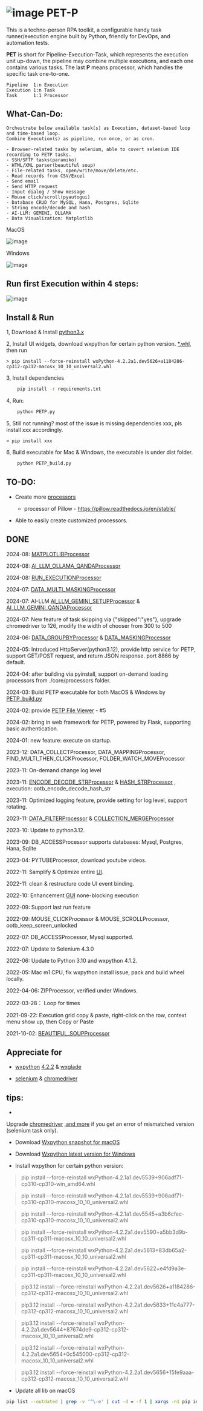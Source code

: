 # ![image](./image/petp_small.png) PET-P

This is a techno-person RPA toolkit, a configurable handy task runner/execution engine built by Python, friendly for
DevOps, and automation tests.

**PET** is short for Pipeline-Execution-Task, which represents the execution unit up-down, the pipeline may combine
multiple
executions,
and each one contains various tasks. The last **P** means processor, which handles the specific task one-to-one.

    Pipeline  1:n Execution
    Execution 1:n Task
    Task      1:1 Processor

## What-Can-Do:

    Orchestrate below available task(s) as Execution, dataset-based loop and time-based loop. 
    Combine Execution(s) as pipeline, run once, or as cron.

    - Browser-related tasks by selenium, able to covert selenium IDE recording to PETP tasks.
    - SSH/SFTP tasks(paramiko)
    - HTML/XML parser(beautiful soup)
    - File-related tasks, open/write/move/delete/etc.
    - Read records from CSV/Excel
    - Send email
    - Send HTTP request
    - Input dialog / Show message
    - Mouse click/scroll(pyautogui)
    - Database CRUD for MySQL, Hana, Postgres, Sqlite
    - String encode/decode and hash
    - AI-LLM: GEMINI, OLLAMA
    - Data Visualization: Matplotlib

MacOS

![image](https://raw.githubusercontent.com/lorisunjunbin/petp/master/image/PETP_overview.png)

Windows

![image](https://raw.githubusercontent.com/lorisunjunbin/petp/master/image/PETP_overview_windows.png)

## Run first Execution within 4 steps:

![image](https://raw.githubusercontent.com/lorisunjunbin/petp/master/image/user_manual.png)

## Install & Run

1, Download & Install [python3.x](https://www.python.org/downloads/)

2, Install UI widgets, download wxpython for certain python
version. [*.whl](https://wxpython.org/Phoenix/snapshot-builds/), then run

    > pip install --force-reinstall wxPython-4.2.2a1.dev5626+a1184286-cp312-cp312-macosx_10_10_universal2.whl

3, Install dependencies

```bash
    pip install -r requirements.txt
```

4, Run:

```bash
    python PETP.py
```

5, Still not running? most of the issue is missing dependencies xxx, pls install xxx accordingly.

    > pip install xxx

6, Build executable for Mac & Windows, the executable is under dist folder.

```bash
    python PETP_build.py
```

## TO-DO:

- Create more [processors](./core/processors)
    - processor of Pillow - https://pillow.readthedocs.io/en/stable/

- Able to easily create customized processors.

## DONE

2024-08: [MATPLOTLIBProcessor](./core/processors/MATPLOTLIBProcessor.py)

2024-08: [AI_LLM_OLLAMA_QANDAProcessor](./core/processors/AI_LLM_OLLAMA_QANDAProcessor.py)

2024-08: [RUN_EXECUTIONProcessor](./core/processors/RUN_EXECUTIONProcessor.py)

2024-07: [DATA_MULTI_MASKINGProcessor](./core/processors/DATA_MULTI_MASKINGProcessor.py)

2024-07:
AI-LLM [AI_LLM_GEMINI_SETUPProcessor](./core/processors/AI_LLM_GEMINI_SETUPProcessor.py) & [AI_LLM_GEMINI_QANDAProcessor](./core/processors/AI_LLM_GEMINI_QANDAProcessor.py)

2024-07: New feature of task skipping via {"skipped":"yes"}, upgrade chromedriver to 126, modify the width of chooser
from 300 to 500

2024-06: [DATA_GROUPBYProcessor](./core/processors/DATA_GROUPBYProcessor.py)
& [DATA_MASKINGProcessor](./core/processors/DATA_MASKINGProcessor.py)

2024-05: Introduced HttpServer(python3.12), provide http service for PETP, support GET/POST request, and return JSON
response. port 8866 by default.

2024-04: after building via pyinstall, support on-demand loading processors from ./core/processors folder.

2024-03: Build PETP executable for both MacOS & Windows by [PETP_build.py](./PETP_build.py)

2024-02: provide [PETP File Viewer](./webapp/README.md) - #5

2024-02: bring in web framework for PETP, powered by Flask, supporting basic authentication.

2024-01: new feature: execute on startup.

2023-12: DATA_COLLECTProcessor, DATA_MAPPINGProcessor, FIND_MULTI_THEN_CLICKProcessor, FOLDER_WATCH_MOVEProcessor

2023-11: On-demand change log level

2023-11: [ENCODE_DECODE_STRProcessor](./core/processors/ENCODE_DECODE_STRProcessor.py) & [HASH_STRProcessor](./core/processors/HASH_STRProcessor.py)  ,
execution: ootb_encode_decode_hash_str

2023-11: Optimized logging feature, provide setting for log level, support rotating.

2023-11: [DATA_FILTERProcessor](./core/processors/DATA_FILTERProcessor.py) & [COLLECTION_MERGEProcessor](./core/processors/COLLECTION_MERGEProcessor.py)

2023-10: Update to python3.12.

2023-09: DB_ACCESSProcessor supports databases: Mysql, Postgres, Hana, Sqlite

2023-04: PYTUBEProcessor, download youtube videos.

2022-11: Samplify & Optimize entire [UI](./mvp/view).

2022-11: clean & restructure code UI event binding.

2022-10: Enhancement [GUI](./mvp) none-blocking execution

2022-09: Support last run feature

2022-09: MOUSE_CLICKProcessor & MOUSE_SCROLLProcessor, ootb_keep_screen_unlocked

2022-07: DB_ACCESSProcessor, Mysql supported.

2022-07: Update to Selenium 4.3.0

2022-06: Update to Python 3.10 and wxpython 4.1.2.

2022-05: Mac m1 CPU, fix wxpython install issue, pack and build wheel locally.

2022-04-06: ZIPProcessor, verified under Windows.

2022-03-28： Loop for times

2021-09-22: Execution grid copy & paste, right-click on the row, context menu show up, then Copy or Paste

2021-10-02: [BEAUTIFUL_SOUPProcessor](./core/processors/BEAUTIFUL_SOUPProcessor.py)

## Appreciate for

- [wxpython](https://www.wxpython.org/) [4.2.2](https://discuss.wxpython.org/t/wxpython-4-2-2-released/37124) & [wxglade](https://wxglade.sourceforge.net/)

- [selenium](https://selenium-python.readthedocs.io/) & [chromedriver](https://chromedriver.chromium.org/downloads)

## tips:

-

Upgrade [chromedriver](https://googlechromelabs.github.io/chrome-for-testing/) ,[and more](https://googlechromelabs.github.io/chrome-for-testing/known-good-versions-with-downloads.json)
if you get an error of mismatched
version (selenium task only).

- Download [Wxpython snapshot for macOS](https://wxpython.org/Phoenix/snapshot-builds/)

- Download [Wxpython latest version for Windows](https://extras.wxpython.org/wxPython4/extras/)

- Install wxpython for certain python version:

> pip install --force-reinstall wxPython-4.2.1a1.dev5539+906adf71-cp310-cp310-win_amd64.whl

> pip install --force-reinstall wxPython-4.2.1a1.dev5539+906adf71-cp310-cp310-macosx_10_10_universal2.whl

> pip install --force-reinstall wxPython-4.2.1a1.dev5545+a3b6cfec-cp310-cp310-macosx_10_10_universal2.whl

> pip install --force-reinstall wxPython-4.2.2a1.dev5590+a5bb3d9b-cp311-cp311-macosx_10_10_universal2.whl

> pip install --force-reinstall wxPython-4.2.2a1.dev5613+83db65a2-cp311-cp311-macosx_10_10_universal2.whl

> pip install --force-reinstall wxPython-4.2.2a1.dev5622+e4fd9a3e-cp311-cp311-macosx_10_10_universal2.whl

> pip3.12 install --force-reinstall wxPython-4.2.2a1.dev5626+a1184286-cp312-cp312-macosx_10_10_universal2.whl

> pip3.12 install --force-reinstall wxPython-4.2.2a1.dev5633+11c4a777-cp312-cp312-macosx_10_10_universal2.whl

> pip3.12 install --force-reinstall wxPython-4.2.2a1.dev5644+87674de9-cp312-cp312-macosx_10_10_universal2.whl

> pip3.12 install --force-reinstall wxPython-4.2.2a1.dev5654+0c545000-cp312-cp312-macosx_10_10_universal2.whl

> pip3.12 install --force-reinstall wxPython-4.2.2a1.dev5656+15fe9aaa-cp312-cp312-macosx_10_10_universal2.whl

- Update all lib on macOS

``` bash 
pip list --outdated | grep -v '^\-e' | cut -d = -f 1 | xargs -n1 pip install -U
```  


